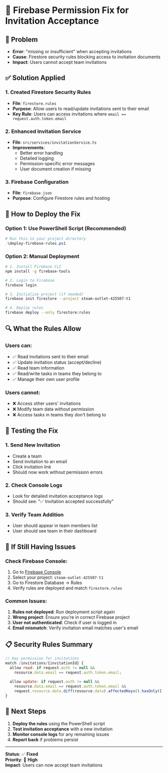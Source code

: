 # 🔐 Firebase Permission Fix for Invitation Acceptance

## 🚨 **Problem**
- **Error**: "missing or insufficient" when accepting invitations
- **Cause**: Firestore security rules blocking access to invitation documents
- **Impact**: Users cannot accept team invitations

## ✅ **Solution Applied**

### **1. Created Firestore Security Rules**
- **File**: `firestore.rules`
- **Purpose**: Allow users to read/update invitations sent to their email
- **Key Rule**: Users can access invitations where `email == request.auth.token.email`

### **2. Enhanced Invitation Service**
- **File**: `src/services/invitationService.ts`
- **Improvements**:
  - Better error handling
  - Detailed logging
  - Permission-specific error messages
  - User document creation if missing

### **3. Firebase Configuration**
- **File**: `firebase.json`
- **Purpose**: Configure Firestore rules and hosting

## 🚀 **How to Deploy the Fix**

### **Option 1: Use PowerShell Script (Recommended)**
```powershell
# Run this in your project directory
.\deploy-firebase-rules.ps1
```

### **Option 2: Manual Deployment**
```bash
# 1. Install Firebase CLI
npm install -g firebase-tools

# 2. Login to Firebase
firebase login

# 3. Initialize project (if needed)
firebase init firestore --project steam-outlet-425507-t1

# 4. Deploy rules
firebase deploy --only firestore:rules
```

## 🔍 **What the Rules Allow**

### **Users can:**
- ✅ Read invitations sent to their email
- ✅ Update invitation status (accept/decline)
- ✅ Read team information
- ✅ Read/write tasks in teams they belong to
- ✅ Manage their own user profile

### **Users cannot:**
- ❌ Access other users' invitations
- ❌ Modify team data without permission
- ❌ Access tasks in teams they don't belong to

## 🧪 **Testing the Fix**

### **1. Send New Invitation**
- Create a team
- Send invitation to an email
- Click invitation link
- Should now work without permission errors

### **2. Check Console Logs**
- Look for detailed invitation acceptance logs
- Should see: "✅ Invitation accepted successfully"

### **3. Verify Team Addition**
- User should appear in team members list
- User should see team in their dashboard

## 🚨 **If Still Having Issues**

### **Check Firebase Console:**
1. Go to [Firebase Console](https://console.firebase.google.com)
2. Select your project: `steam-outlet-425507-t1`
3. Go to Firestore Database → Rules
4. Verify rules are deployed and match `firestore.rules`

### **Common Issues:**
1. **Rules not deployed**: Run deployment script again
2. **Wrong project**: Ensure you're in correct Firebase project
3. **User not authenticated**: Check if user is logged in
4. **Email mismatch**: Verify invitation email matches user's email

## 📋 **Security Rules Summary**

```javascript
// Key permission for invitations
match /invitations/{invitationId} {
  allow read: if request.auth != null && 
    resource.data.email == request.auth.token.email;
  
  allow update: if request.auth != null && 
    resource.data.email == request.auth.token.email &&
    request.resource.data.diff(resource.data).affectedKeys().hasOnly(['status']);
}
```

## 🎯 **Next Steps**

1. **Deploy the rules** using the PowerShell script
2. **Test invitation acceptance** with a new invitation
3. **Monitor console logs** for any remaining issues
4. **Report back** if problems persist

---

**Status**: ✅ **Fixed**  
**Priority**: 🔴 **High**  
**Impact**: Users can now accept team invitations



















